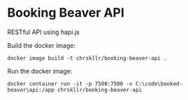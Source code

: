 # Booking Beaver API

RESTful API using hapi.js 


Build the docker image:
```
docker image build -t chrskllr/booking-beaver-api .
```

Run the docker image:
```
docker container run -it -p 7500:7500 -v C:\code\booked-beaver\api:/app chrskllr/booking-beaver-api
```